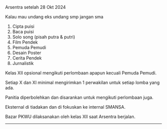
Arsentra setelah 28 Okt 2024

Kalau mau undang eks undang smp jangan sma

1. Cipta puisi
2. Baca puisi
3. Solo song (pisah putra & putri)
4. Film Pendek
5. Pemuda Pemudi 
6. Desain Poster 
7. Cerita Pendek 
8. Jurnalistik

Kelas XII opsional mengikuti perlombaan apapun kecuali Pemuda Pemudi.

Setiap X dan XI minimal mengirimkan 1 perwakilan untuk setiap lomba yang ada.

Panitia diperbolehkan dan disarankan untuk mengikuti perlombaan juga.

Eksternal di tiadakan dan di fokuskan ke internal SMANSA.

Bazar PKWU dilaksanakan oleh kelas XII saat Arsentra berjalan.

---

